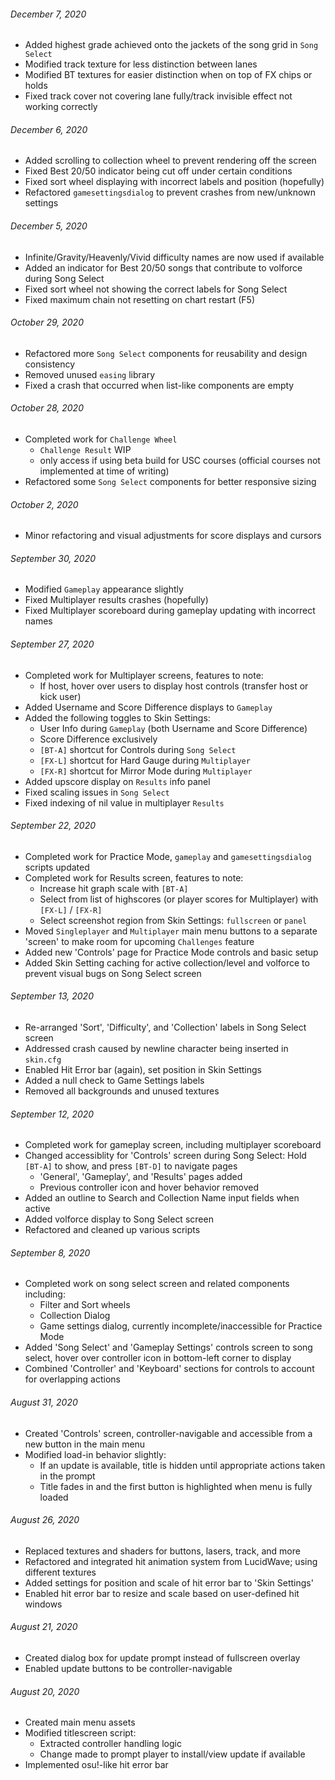 ###### December 7, 2020
- Added highest grade achieved onto the jackets of the song grid in `Song Select`
- Modified track texture for less distinction between lanes
- Modified BT textures for easier distinction when on top of FX chips or holds
- Fixed track cover not covering lane fully/track invisible effect not working
correctly

###### December 6, 2020
- Added scrolling to collection wheel to prevent rendering off the screen
- Fixed Best 20/50 indicator being cut off under certain conditions
- Fixed sort wheel displaying with incorrect labels and position (hopefully)
- Refactored `gamesettingsdialog` to prevent crashes from new/unknown settings

###### December 5, 2020
- Infinite/Gravity/Heavenly/Vivid difficulty names are now used if available
- Added an indicator for Best 20/50 songs that contribute to volforce during Song Select
- Fixed sort wheel not showing the correct labels for Song Select
- Fixed maximum chain not resetting on chart restart (F5)

###### October 29, 2020
- Refactored more `Song Select` components for reusability and design consistency
- Removed unused `easing` library
- Fixed a crash that occurred when list-like components are empty

###### October 28, 2020
- Completed work for `Challenge Wheel`
  - `Challenge Result` WIP
  - only access if using beta build for USC courses (official courses not implemented at time of writing)
- Refactored some `Song Select` components for better responsive sizing

###### October 2, 2020
- Minor refactoring and visual adjustments for score displays and cursors

###### September 30, 2020
- Modified `Gameplay` appearance slightly
- Fixed Multiplayer results crashes (hopefully)
- Fixed Multiplayer scoreboard during gameplay updating with incorrect names

###### September 27, 2020
- Completed work for Multiplayer screens, features to note:
  - If host, hover over users to display host controls (transfer host or kick user)
- Added Username and Score Difference displays to `Gameplay`
- Added the following toggles to Skin Settings:
  - User Info during `Gameplay` (both Username and Score Difference)
  - Score Difference exclusively
  - `[BT-A]` shortcut for Controls during `Song Select`
  - `[FX-L]` shortcut for Hard Gauge during `Multiplayer`
  - `[FX-R]` shortcut for Mirror Mode during `Multiplayer`
- Added upscore display on `Results` info panel
- Fixed scaling issues in `Song Select`
- Fixed indexing of nil value in multiplayer `Results`

###### September 22, 2020
- Completed work for Practice Mode, `gameplay` and `gamesettingsdialog` scripts updated
- Completed work for Results screen, features to note:
  - Increase hit graph scale with `[BT-A]`
  - Select from list of highscores (or player scores for Multiplayer) with `[FX-L]` / `[FX-R]`
  - Select screenshot region from Skin Settings: `fullscreen` or `panel`
- Moved `Singleplayer` and `Multiplayer` main menu buttons to a separate 'screen' to make room for upcoming `Challenges` feature
- Added new 'Controls' page for Practice Mode controls and basic setup
- Added Skin Setting caching for active collection/level and volforce to prevent visual bugs on Song Select screen

###### September 13, 2020
- Re-arranged 'Sort', 'Difficulty', and 'Collection' labels in Song Select screen
- Addressed crash caused by newline character being inserted in `skin.cfg`
- Enabled Hit Error bar (again), set position in Skin Settings
- Added a null check to Game Settings labels
- Removed all backgrounds and unused textures

###### September 12, 2020
- Completed work for gameplay screen, including multiplayer scoreboard
- Changed accessiblity for 'Controls' screen during Song Select: Hold `[BT-A]` to show, and press `[BT-D]` to navigate pages
  - 'General', 'Gameplay', and 'Results' pages added
  - Previous controller icon and hover behavior removed
- Added an outline to Search and Collection Name input fields when active
- Added volforce display to Song Select screen
- Refactored and cleaned up various scripts

###### September 8, 2020
- Completed work on song select screen and related components including:
  - Filter and Sort wheels
  - Collection Dialog
  - Game settings dialog, currently incomplete/inaccessible for Practice Mode
- Added 'Song Select' and 'Gameplay Settings' controls screen to song select, hover over controller icon in bottom-left corner to display
- Combined 'Controller' and 'Keyboard' sections for controls to account for overlapping actions

###### August 31, 2020
- Created 'Controls' screen, controller-navigable and accessible from a new button in the main menu
- Modified load-in behavior slightly:
  - If an update is available, title is hidden until appropriate actions taken in the prompt
  - Title fades in and the first button is highlighted when menu is fully loaded

###### August 26, 2020
- Replaced textures and shaders for buttons, lasers, track, and more
- Refactored and integrated hit animation system from LucidWave; using different textures
- Added settings for position and scale of hit error bar to 'Skin Settings'
- Enabled hit error bar to resize and scale based on user-defined hit windows

###### August 21, 2020
- Created dialog box for update prompt instead of fullscreen overlay
- Enabled update buttons to be controller-navigable

###### August 20, 2020
- Created main menu assets
- Modified titlescreen script:
  - Extracted controller handling logic
  - Change made to prompt player to install/view update if available
- Implemented osu!-like hit error bar